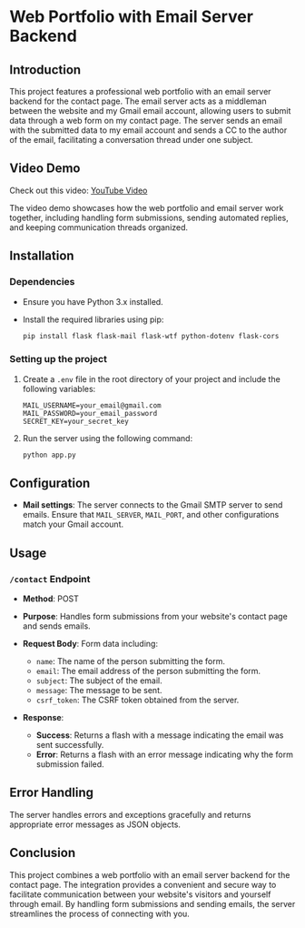# Web Portfolio with Email Server Backend

## Introduction

This project features a professional web portfolio with an email server backend for the contact page. The email server acts as a middleman between the website and my Gmail email account, allowing users to submit data through a web form on my contact page. The server sends an email with the submitted data to my email account and sends a CC to the author of the email, facilitating a conversation thread under one subject.

## Video Demo

Check out this video: [YouTube Video](https://www.youtube.com/watch?v=5bVyB5epMek)


The video demo showcases how the web portfolio and email server work together, including handling form submissions, sending automated replies, and keeping communication threads organized.

## Installation

### Dependencies

- Ensure you have Python 3.x installed.
- Install the required libraries using pip:

    ```bash
    pip install flask flask-mail flask-wtf python-dotenv flask-cors
    ```

### Setting up the project

1. Create a `.env` file in the root directory of your project and include the following variables:
    ```plaintext
    MAIL_USERNAME=your_email@gmail.com
    MAIL_PASSWORD=your_email_password
    SECRET_KEY=your_secret_key
    ```

2. Run the server using the following command:

    ```bash
    python app.py
    ```

## Configuration

- **Mail settings**: The server connects to the Gmail SMTP server to send emails. Ensure that `MAIL_SERVER`, `MAIL_PORT`, and other configurations match your Gmail account.

## Usage

### `/contact` Endpoint

- **Method**: POST
- **Purpose**: Handles form submissions from your website's contact page and sends emails.
  
- **Request Body**: Form data including:
    - `name`: The name of the person submitting the form.
    - `email`: The email address of the person submitting the form.
    - `subject`: The subject of the email.
    - `message`: The message to be sent.
    - `csrf_token`: The CSRF token obtained from the server.

- **Response**:
    - **Success**: Returns a flash with a message indicating the email was sent successfully.
    - **Error**: Returns a flash with an error message indicating why the form submission failed.

## Error Handling

The server handles errors and exceptions gracefully and returns appropriate error messages as JSON objects.

## Conclusion

This project combines a web portfolio with an email server backend for the contact page. The integration provides a convenient and secure way to facilitate communication between your website's visitors and yourself through email. By handling form submissions and sending emails, the server streamlines the process of connecting with you.
